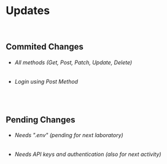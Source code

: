 <h1>Updates</h1>
<br>
<h2>Commited Changes</h2>
<ul>
<li>
  <h6>All methods (Get, Post, Patch, Update, Delete)</h6>
</li>
  <li>
    <h6>Login using Post Method</h6>
  </li>
</ul>
<br>
<h2>Pending Changes</h2>
<ul>
  <li>
    <h6>Needs ".env" (pending for next laboratory)</h6>
  </li>
  <li>
    <h6>Needs API keys and authentication (also for next activity)</h6>
  </li>
</ul>
